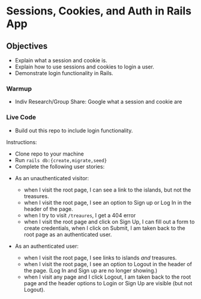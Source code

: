 # Sessions, Cookies, and Auth in Rails App

## Objectives

- Explain what a session and cookie is.
- Explain how to use sessions and cookies to login a user.
- Demonstrate login functionality in Rails.

### Warmup
- Indiv Research/Group Share: Google what a session and cookie are

### Live Code
- Build out this repo to include login functionality.

Instructions:
- Clone repo to your machine
- Run `rails db:{create,migrate,seed}`
- Complete the following user stories:

* As an unauthenticated visitor:
  - when I visit the root page, I can see a link to the islands, but not the treasures.
  - when I visit the root page, I see an option to Sign up or Log In in the header of the page.
  - when I try to visit `/treaures`, I get a 404 error
  - when I visit the root page and click on Sign Up, I can fill out a form to create credentials, when I click on Submit, I am taken back to the root page as an authenticated user.

* As an authenticated user:
  - when I visit the root page, I see links to islands _and_ treasures.
  - when I visit the root page, I see an option to Logout in the header of the page. (Log In and Sign up are no longer showing.)
  - when I visit any page and I click Logout, I am taken back to the root page and the header options to Login or Sign Up are visible (but not Logout).
